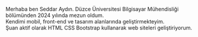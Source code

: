 Merhaba ben Seddar Aydın. Düzce Üniversitesi Bilgisayar Mühendisliği bölümünden 2024 yılında mezun oldum. <br>
Kendimi mobil, front-end ve tasarım alanlarında geliştirmekteyim. <br>
Şuan aktif olarak HTML CSS Bootstrap kullanarak web siteleri geliştiriyorum.
